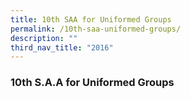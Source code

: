 ```yaml
---
title: 10th SAA for Uniformed Groups
permalink: /10th-saa-uniformed-groups/
description: ""
third_nav_title: "2016"
---
```






### 10th S.A.A for Uniformed Groups
